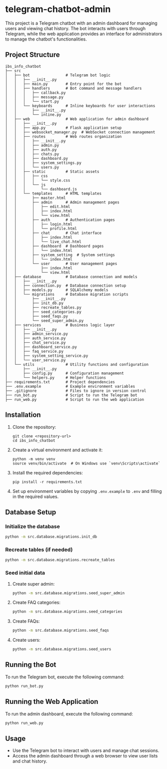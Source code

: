 # telegram-chatbot-admin

This project is a Telegram chatbot with an admin dashboard for managing users and viewing chat history. The bot interacts with users through Telegram, while the web application provides an interface for administrators to manage the chatbot's functionalities.

## Project Structure

```
ibs_info_chatbot
├── src
│   ├── bot                # Telegram bot logic
│   │   ├── __init__.py
│   │   ├── main.py        # Entry point for the bot
│   │   ├── handlers       # Bot command and message handlers
│   │   │   ├── callback.py
│   │   │   ├── message.py
│   │   │   └── start.py
│   │   └── keyboards      # Inline keyboards for user interactions
│   │       ├── __init__.py
│   │       └── inline.py
│   ├── web                # Web application for admin dashboard
│   │   ├── __init__.py
│   │   ├── app.py         # Flask application setup
│   │   ├── websocket_manager.py  # WebSocket connection management
│   │   ├── routes         # Web routes organization
│   │   │   ├── __init__.py
│   │   │   ├── admin.py
│   │   │   ├── auth.py
│   │   │   ├── chats.py
│   │   │   ├── dashboard.py
│   │   │   ├── system_settings.py
│   │   │   └── users.py
│   │   ├── static         # Static assets
│   │   │   ├── css
│   │   │   │   └── style.css
│   │   │   └── js
│   │   │       └── dashboard.js
│   │   └── templates      # HTML templates
│   │       ├── master.html
│   │       ├── admin      # Admin management pages
│   │       │   ├── edit.html
│   │       │   ├── index.html
│   │       │   └── view.html
│   │       ├── auth       # Authentication pages
│   │       │   ├── login.html
│   │       │   └── profile.html
│   │       ├── chat       # Chat interface
│   │       │   ├── index.html
│   │       │   └── live_chat.html
│   │       ├── dashboard  # Dashboard pages
│   │       │   └── index.html
│   │       ├── system_setting  # System settings
│   │       │   └── index.html
│   │       └── user       # User management pages
│   │           ├── index.html
│   │           └── view.html
│   ├── database           # Database connection and models
│   │   ├── __init__.py
│   │   ├── connection.py  # Database connection setup
│   │   ├── models.py      # SQLAlchemy models
│   │   └── migrations     # Database migration scripts
│   │       ├── __init__.py
│   │       ├── init_db.py
│   │       ├── recreate_tables.py
│   │       ├── seed_categories.py
│   │       ├── seed_faqs.py
│   │       └── seed_super_admin.py
│   ├── services           # Business logic layer
│   │   ├── __init__.py
│   │   ├── admin_service.py
│   │   ├── auth_service.py
│   │   ├── chat_service.py
│   │   ├── dashboard_service.py
│   │   ├── faq_service.py
│   │   ├── system_setting_service.py
│   │   └── user_service.py
│   └── utils              # Utility functions and configuration
│       ├── __init__.py
│       ├── config.py      # Configuration management
│       └── helpers.py     # Helper functions
├── requirements.txt       # Project dependencies
├── .env.example           # Example environment variables
├── .gitignore             # Files to ignore in version control
├── run_bot.py             # Script to run the Telegram bot
├── run_web.py             # Script to run the web application
```

## Installation

1. Clone the repository:
   ```
   git clone <repository-url>
   cd ibs_info_chatbot
   ```

2. Create a virtual environment and activate it:
   ```
   python -m venv venv
   source venv/bin/activate  # On Windows use `venv\Scripts\activate`
   ```

3. Install the required dependencies:
   ```
   pip install -r requirements.txt
   ```

4. Set up environment variables by copying `.env.example` to `.env` and filling in the required values.

## Database Setup

### Initialize the database
```bash
python -m src.database.migrations.init_db
```

### Recreate tables (if needed)
```bash
python -m src.database.migrations.recreate_tables
```

### Seed initial data

1. Create super admin:
   ```bash
   python -m src.database.migrations.seed_super_admin
   ```

2. Create FAQ categories:
   ```bash
   python -m src.database.migrations.seed_categories
   ```

3. Create FAQs:
   ```bash
   python -m src.database.migrations.seed_faqs
   ```

4. Create users:
   ```bash
   python -m src.database.migrations.seed_users
   ```

## Running the Bot

To run the Telegram bot, execute the following command:
```bash
python run_bot.py
```

## Running the Web Application

To run the admin dashboard, execute the following command:
```bash
python run_web.py
```

## Usage

- Use the Telegram bot to interact with users and manage chat sessions.
- Access the admin dashboard through a web browser to view user lists and chat history.
